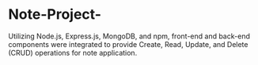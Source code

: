 # Note-Project-
 Utilizing Node.js, Express.js, MongoDB, and npm, front-end and back-end components were integrated to provide
 Create, Read, Update, and Delete (CRUD) operations for note application.
